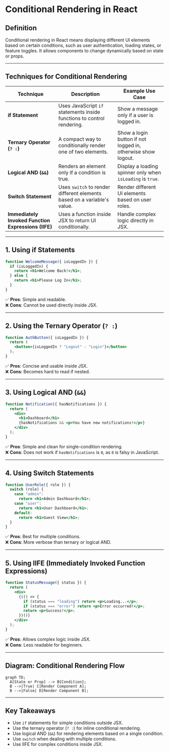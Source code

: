 # **Conditional Rendering in React**  

## **Definition**  
Conditional rendering in React means displaying different UI elements based on certain conditions, such as user authentication, loading states, or feature toggles. It allows components to change dynamically based on state or props.

---

## **Techniques for Conditional Rendering**  

| Technique | Description | Example Use Case |
|-----------|------------|-----------------|
| **if Statement** | Uses JavaScript `if` statements inside functions to control rendering. | Show a message only if a user is logged in. |
| **Ternary Operator (`? :`)** | A compact way to conditionally render one of two elements. | Show a login button if not logged in, otherwise show logout. |
| **Logical AND (`&&`)** | Renders an element only if a condition is true. | Display a loading spinner only when `isLoading` is `true`. |
| **Switch Statement** | Uses `switch` to render different elements based on a variable's value. | Render different UI elements based on user roles. |
| **Immediately Invoked Function Expressions (IIFE)** | Uses a function inside JSX to return UI conditionally. | Handle complex logic directly in JSX. |

---

## **1. Using if Statements**  
```jsx
function WelcomeMessage({ isLoggedIn }) {
  if (isLoggedIn) {
    return <h1>Welcome Back!</h1>;
  } else {
    return <h1>Please Log In</h1>;
  }
}
```
✅ **Pros**: Simple and readable.  
❌ **Cons**: Cannot be used directly inside JSX.  

---

## **2. Using the Ternary Operator (`? :`)**  
```jsx
function AuthButton({ isLoggedIn }) {
  return (
    <button>{isLoggedIn ? "Logout" : "Login"}</button>
  );
}
```
✅ **Pros**: Concise and usable inside JSX.  
❌ **Cons**: Becomes hard to read if nested.  

---

## **3. Using Logical AND (`&&`)**  
```jsx
function Notification({ hasNotifications }) {
  return (
    <div>
      <h1>Dashboard</h1>
      {hasNotifications && <p>You have new notifications!</p>}
    </div>
  );
}
```
✅ **Pros**: Simple and clean for single-condition rendering.  
❌ **Cons**: Does not work if `hasNotifications` is `0`, as `0` is falsy in JavaScript.  

---

## **4. Using Switch Statements**  
```jsx
function UserRole({ role }) {
  switch (role) {
    case "admin":
      return <h1>Admin Dashboard</h1>;
    case "user":
      return <h1>User Dashboard</h1>;
    default:
      return <h1>Guest View</h1>;
  }
}
```
✅ **Pros**: Best for multiple conditions.  
❌ **Cons**: More verbose than ternary or logical AND.  

---

## **5. Using IIFE (Immediately Invoked Function Expressions)**  
```jsx
function StatusMessage({ status }) {
  return (
    <div>
      {(() => {
        if (status === "loading") return <p>Loading...</p>;
        if (status === "error") return <p>Error occurred!</p>;
        return <p>Success!</p>;
      })()}
    </div>
  );
}
```
✅ **Pros**: Allows complex logic inside JSX.  
❌ **Cons**: Less readable for beginners.  

---

## **Diagram: Conditional Rendering Flow**  
```mermaid
graph TD;
  A[State or Prop] --> B{Condition};
  B -->|True| C[Render Component A];
  B -->|False| D[Render Component B];
```

---

## **Key Takeaways**  
- Use `if` statements for simple conditions outside JSX.  
- Use the ternary operator (`? :`) for inline conditional rendering.  
- Use logical AND (`&&`) for rendering elements based on a single condition.  
- Use `switch` when dealing with multiple conditions.  
- Use IIFE for complex conditions inside JSX.